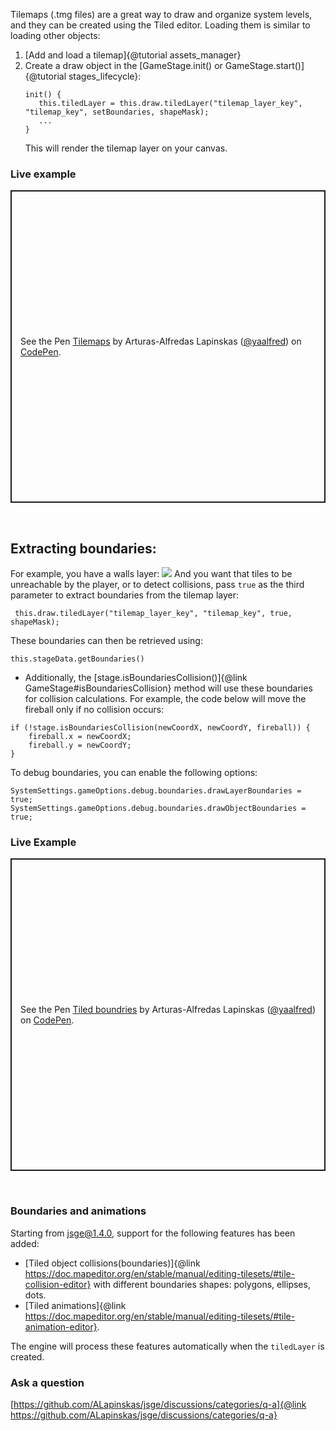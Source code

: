 Tilemaps (.tmg files) are a great way to draw and organize system levels, and they can be created using the Tiled editor. Loading them is similar to loading other objects:  
1. [Add and load a tilemap]{@tutorial assets_manager}
2. Create a draw object in the [GameStage.init() or GameStage.start()]{@tutorial stages_lifecycle}:
   ```
   init() {
      this.tiledLayer = this.draw.tiledLayer("tilemap_layer_key", "tilemap_key", setBoundaries, shapeMask);
      ...
   }
   ```
   This will render the tilemap layer on your canvas.

### Live example
<p class="codepen" data-height="500" data-default-tab="js,result" data-slug-hash="VwgNRxN" data-user="yaalfred" style="height: 500px; box-sizing: border-box; display: flex; align-items: center; justify-content: center; border: 2px solid; margin: 1em 0; padding: 1em;">
  <span>See the Pen <a href="https://codepen.io/yaalfred/pen/VwgNRxN">
  Tilemaps</a> by Arturas-Alfredas Lapinskas (<a href="https://codepen.io/yaalfred">@yaalfred</a>)
  on <a href="https://codepen.io">CodePen</a>.</span>
</p>
<script async src="https://cpwebassets.codepen.io/assets/embed/ei.js"></script>
<br />

## Extracting boundaries:
For example, you have a walls layer:
<img src="tiled_boundaries.png">
And you want that tiles to be unreachable by the player, or to detect collisions, pass `true` as the third parameter to extract boundaries from the tilemap layer:
```
 this.draw.tiledLayer("tilemap_layer_key", "tilemap_key", true, shapeMask);
```
These boundaries can then be retrieved using:
```
this.stageData.getBoundaries()
```
* Additionally, the [stage.isBoundariesCollision()]{@link GameStage#isBoundariesCollision} method will use these boundaries for collision calculations. For example, the code below will move the fireball only if no collision occurs:
```
if (!stage.isBoundariesCollision(newCoordX, newCoordY, fireball)) {
    fireball.x = newCoordX;
    fireball.y = newCoordY;
}
```
To debug boundaries, you can enable the following options:
```
SystemSettings.gameOptions.debug.boundaries.drawLayerBoundaries = true;
SystemSettings.gameOptions.debug.boundaries.drawObjectBoundaries = true;
```
### Live Example
<p class="codepen" data-height="500" data-default-tab="js,result" data-slug-hash="mdvYrWP" data-user="yaalfred" style="height: 500px; box-sizing: border-box; display: flex; align-items: center; justify-content: center; border: 2px solid; margin: 1em 0; padding: 1em;">
  <span>See the Pen <a href="https://codepen.io/yaalfred/pen/mdvYrWP">
  Tiled boundries</a> by Arturas-Alfredas Lapinskas (<a href="https://codepen.io/yaalfred">@yaalfred</a>)
  on <a href="https://codepen.io">CodePen</a>.</span>
</p>
<script async src="https://cpwebassets.codepen.io/assets/embed/ei.js"></script>
<br />

### Boundaries and animations
Starting from jsge@1.4.0, support for the following features has been added:

- [Tiled object collisions(boundaries)]{@link https://doc.mapeditor.org/en/stable/manual/editing-tilesets/#tile-collision-editor} with different boundaries shapes: polygons, ellipses, dots.
- [Tiled animations]{@link https://doc.mapeditor.org/en/stable/manual/editing-tilesets/#tile-animation-editor}.

The engine will process these features automatically when the `tiledLayer` is created.
<br />

### Ask a question
[https://github.com/ALapinskas/jsge/discussions/categories/q-a]{@link https://github.com/ALapinskas/jsge/discussions/categories/q-a}